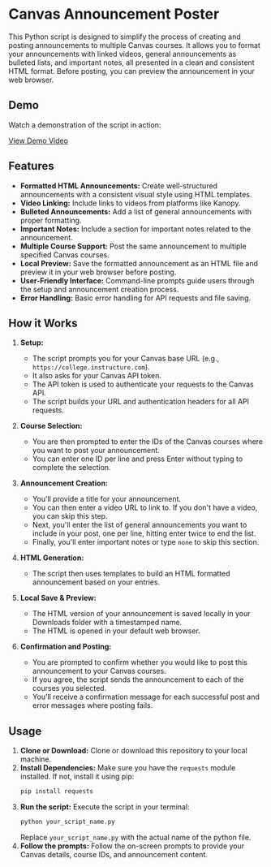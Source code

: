 # Canvas Announcement Poster

This Python script is designed to simplify the process of creating and posting announcements to multiple Canvas courses. It allows you to format your announcements with linked videos, general announcements as bulleted lists, and important notes, all presented in a clean and consistent HTML format. Before posting, you can preview the announcement in your web browser.

## Demo

Watch a demonstration of the script in action:

<a href="http://ua896588.serversignin.com/lucasblanco.com/ed/videos/apidemo.mp4" target="_blank">View Demo Video</a>

## Features

*   **Formatted HTML Announcements:** Create well-structured announcements with a consistent visual style using HTML templates.
*   **Video Linking:** Include links to videos from platforms like Kanopy.
*   **Bulleted Announcements:** Add a list of general announcements with proper formatting.
*   **Important Notes:** Include a section for important notes related to the announcement.
*   **Multiple Course Support:** Post the same announcement to multiple specified Canvas courses.
*   **Local Preview:** Save the formatted announcement as an HTML file and preview it in your web browser before posting.
*   **User-Friendly Interface:** Command-line prompts guide users through the setup and announcement creation process.
*   **Error Handling:** Basic error handling for API requests and file saving.

## How it Works

1.  **Setup:**
    *   The script prompts you for your Canvas base URL (e.g., `https://college.instructure.com`).
    *   It also asks for your Canvas API token. 
    *   The API token is used to authenticate your requests to the Canvas API.
    *   The script builds your URL and authentication headers for all API requests.

2.  **Course Selection:**
    *   You are then prompted to enter the IDs of the Canvas courses where you want to post your announcement.
    *   You can enter one ID per line and press Enter without typing to complete the selection.

3.  **Announcement Creation:**
    *   You'll provide a title for your announcement.
    *   You can then enter a video URL to link to. If you don't have a video, you can skip this step.
    *   Next, you'll enter the list of general announcements you want to include in your post, one per line, hitting enter twice to end the list.
    *   Finally, you'll enter important notes or type `none` to skip this section.

4.  **HTML Generation:**
    *   The script then uses templates to build an HTML formatted announcement based on your entries.

5.  **Local Save & Preview:**
    *   The HTML version of your announcement is saved locally in your Downloads folder with a timestamped name.
    *   The HTML is opened in your default web browser.

6.  **Confirmation and Posting:**
    *   You are prompted to confirm whether you would like to post this announcement to your Canvas courses.
    *   If you agree, the script sends the announcement to each of the courses you selected.
    *   You'll receive a confirmation message for each successful post and error messages where posting fails.

## Usage

1.  **Clone or Download:** Clone or download this repository to your local machine.
2.  **Install Dependencies:** Make sure you have the `requests` module installed. If not, install it using pip:
    ```bash
    pip install requests
    ```
3.  **Run the script:** Execute the script in your terminal:
    ```bash
    python your_script_name.py
    ```
    Replace `your_script_name.py` with the actual name of the python file.
4.  **Follow the prompts:** Follow the on-screen prompts to provide your Canvas details, course IDs, and announcement content.